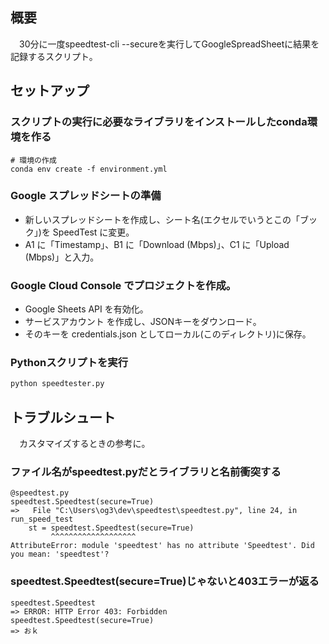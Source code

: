 ## 概要
　30分に一度speedtest-cli --secureを実行してGoogleSpreadSheetに結果を記録するスクリプト。
## セットアップ
### スクリプトの実行に必要なライブラリをインストールしたconda環境を作る
```
# 環境の作成
conda env create -f environment.yml
```
### Google スプレッドシートの準備
- 新しいスプレッドシートを作成し、シート名(エクセルでいうとこの「ブック」)を SpeedTest に変更。
- A1 に「Timestamp」、B1 に「Download (Mbps)」、C1 に「Upload (Mbps)」と入力。
### Google Cloud Console でプロジェクトを作成。
- Google Sheets API を有効化。
- サービスアカウント を作成し、JSONキーをダウンロード。
- そのキーを credentials.json としてローカル(このディレクトリ)に保存。
### Pythonスクリプトを実行
```bash
python speedtester.py
```
## トラブルシュート
　カスタマイズするときの参考に。
### ファイル名がspeedtest.pyだとライブラリと名前衝突する
```
@speedtest.py
speedtest.Speedtest(secure=True)
=>   File "C:\Users\og3\dev\speedtest\speedtest.py", line 24, in run_speed_test
    st = speedtest.Speedtest(secure=True)
         ^^^^^^^^^^^^^^^^^^^
AttributeError: module 'speedtest' has no attribute 'Speedtest'. Did you mean: 'speedtest'?
```
### speedtest.Speedtest(secure=True)じゃないと403エラーが返る
```
speedtest.Speedtest
=> ERROR: HTTP Error 403: Forbidden
speedtest.Speedtest(secure=True)
=> おｋ
```
